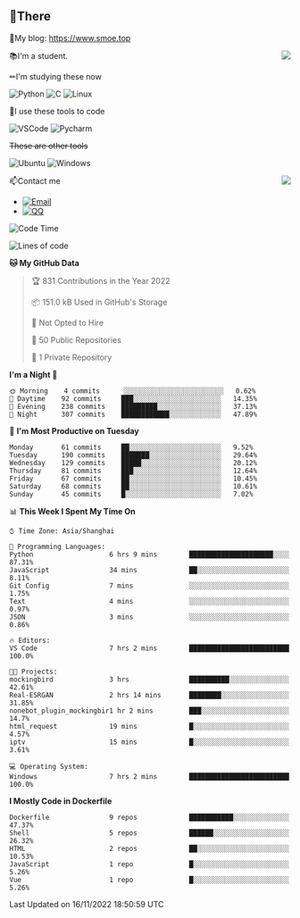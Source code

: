 
## 👏There

📰My blog: https://www.smoe.top

<img align="right" src="https://github-readme-stats.vercel.app/api/top-langs/?username=AkashiCoin"/>


📚I'm a student.

✏I'm studying these now

![Python](https://img.shields.io/badge/-Python-blue?style=flat-square&logo=Python&logoColor=fff)
![C](https://img.shields.io/badge/-C-585858?style=flat-square&logo=C&logoColor=fff)
![Linux](https://img.shields.io/badge/-Linux-black?style=flat-square&logo=Linux&logoColor=fff)

🔨I use these tools to code

![VSCode](https://img.shields.io/badge/-VSCode-blue?style=flat-square&logo=visualstudiocode&logoColor=fff)
![Pycharm](https://img.shields.io/badge/-Pycharm-green?style=flat-square&logo=pycharm&logoColor=fff)

 ~~These are other tools~~

![Ubuntu](https://img.shields.io/badge/-Ubuntu-orange?style=flat-square&logo=Ubuntu&logoColor=fff)
![Windows](https://img.shields.io/badge/-Windows-blue?style=flat-square&logo=Windows&logoColor=fff)

<img align="right" src="https://github-readme-stats.vercel.app/api?username=AkashiCoin" />


📫Contact me

* [![Email](https://img.shields.io/badge/Email-l1040186796@gmail.com-1?style=social&logoColor=fff)](mailto:l1040186796@gmail.com)
* [![QQ](https://img.shields.io/badge/QQ-1040186796-1?style=social&logoColor=fff)](tencent://AddContact/?fromId=45&fromSubId=1&subcmd=all&uin=1040186796&website=www.oicqzone.com)

<!--START_SECTION:waka-->
![Code Time](http://img.shields.io/badge/Code%20Time-330%20hrs%204%20mins-blue)

![Lines of code](https://img.shields.io/badge/From%20Hello%20World%20I%27ve%20Written-5%20Thousand%20lines%20of%20code-blue)

**🐱 My GitHub Data** 

> 🏆 831 Contributions in the Year 2022
 > 
> 📦 151.0 kB Used in GitHub's Storage 
 > 
> 🚫 Not Opted to Hire
 > 
> 📜 50 Public Repositories 
 > 
> 🔑 1 Private Repository 
 > 
**I'm a Night 🦉** 

```text
🌞 Morning    4 commits      ░░░░░░░░░░░░░░░░░░░░░░░░░   0.62% 
🌆 Daytime    92 commits     ███░░░░░░░░░░░░░░░░░░░░░░   14.35% 
🌃 Evening    238 commits    █████████░░░░░░░░░░░░░░░░   37.13% 
🌙 Night      307 commits    ████████████░░░░░░░░░░░░░   47.89%

```
📅 **I'm Most Productive on Tuesday** 

```text
Monday       61 commits     ██░░░░░░░░░░░░░░░░░░░░░░░   9.52% 
Tuesday      190 commits    ███████░░░░░░░░░░░░░░░░░░   29.64% 
Wednesday    129 commits    █████░░░░░░░░░░░░░░░░░░░░   20.12% 
Thursday     81 commits     ███░░░░░░░░░░░░░░░░░░░░░░   12.64% 
Friday       67 commits     ██░░░░░░░░░░░░░░░░░░░░░░░   10.45% 
Saturday     68 commits     ██░░░░░░░░░░░░░░░░░░░░░░░   10.61% 
Sunday       45 commits     █░░░░░░░░░░░░░░░░░░░░░░░░   7.02%

```


📊 **This Week I Spent My Time On** 

```text
⌚︎ Time Zone: Asia/Shanghai

💬 Programming Languages: 
Python                   6 hrs 9 mins        █████████████████████░░░░   87.31% 
JavaScript               34 mins             ██░░░░░░░░░░░░░░░░░░░░░░░   8.11% 
Git Config               7 mins              ░░░░░░░░░░░░░░░░░░░░░░░░░   1.75% 
Text                     4 mins              ░░░░░░░░░░░░░░░░░░░░░░░░░   0.97% 
JSON                     3 mins              ░░░░░░░░░░░░░░░░░░░░░░░░░   0.86%

🔥 Editors: 
VS Code                  7 hrs 2 mins        █████████████████████████   100.0%

🐱‍💻 Projects: 
mockingbird              3 hrs               ██████████░░░░░░░░░░░░░░░   42.61% 
Real-ESRGAN              2 hrs 14 mins       ████████░░░░░░░░░░░░░░░░░   31.85% 
nonebot_plugin_mockingbir1 hr 2 mins         ███░░░░░░░░░░░░░░░░░░░░░░   14.7% 
html_request             19 mins             █░░░░░░░░░░░░░░░░░░░░░░░░   4.57% 
iptv                     15 mins             █░░░░░░░░░░░░░░░░░░░░░░░░   3.61%

💻 Operating System: 
Windows                  7 hrs 2 mins        █████████████████████████   100.0%

```

**I Mostly Code in Dockerfile** 

```text
Dockerfile               9 repos             ███████████░░░░░░░░░░░░░░   47.37% 
Shell                    5 repos             ██████░░░░░░░░░░░░░░░░░░░   26.32% 
HTML                     2 repos             ██░░░░░░░░░░░░░░░░░░░░░░░   10.53% 
JavaScript               1 repo              █░░░░░░░░░░░░░░░░░░░░░░░░   5.26% 
Vue                      1 repo              █░░░░░░░░░░░░░░░░░░░░░░░░   5.26%

```



 Last Updated on 16/11/2022 18:50:59 UTC
<!--END_SECTION:waka-->
